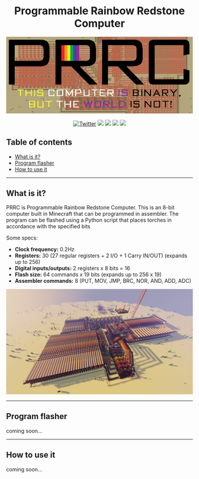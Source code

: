 <h1 align="center">Programmable Rainbow Redstone Computer</h1>

<p align="center">
    <img src="LOGO.png" >
</p>

<div style="width:100%;text-align:center;">
    <p align="center">
        <a href="https://twitter.com/fern_hertz"><img alt="Twitter" src="https://img.shields.io/twitter/url?label=My%20twitter&style=social&url=https%3A%2F%2Ftwitter.com%2Ffern_hertz" ></a>
        <img src="https://badges.frapsoft.com/os/v1/open-source.png?v=103" >
        <a href="https://github.com/XxOinvizioNxX/PRRC/blob/main/LICENSE"><img src="https://img.shields.io/github/license/XxOinvizioNxX/PRRC" ></a>
        <a href="https://github.com/XxOinvizioNxX/PRRC/stargazers"><img src="https://img.shields.io/github/stars/XxOinvizioNxX/PRRC" ></a>
        <a href="https://github.com/XxOinvizioNxX/Liberty-Way/PRRC"><img src="https://img.shields.io/badge/download_map-1.12.2-informational?logo=Github&color=purple" ></a>
    </p>
</div>

## Table of contents

- [What is it?](#what-is-it)
- [Program flasher](#program-flasher)
- [How to use it](#how-to-use-it)

----------

## What is it?

PRRC is Programmable Rainbow Redstone Computer. This is an 8-bit computer built in Minecraft that can be programmed in assembler. The program can be flashed using a Python script that places torches in accordance with the specified bits

Some specs:
- **Clock frequency:** 0.2Hz
- **Registers:** 30 (27 regular registers + 2 I/O + 1 Carry IN/OUT) (expands up to 256)
- **Digital inputs/outputs:** 2 registers x 8 bits = 16
- **Flash size:** 64 commands x 19 bits (expands up to 256 x 19)
- **Assembler commands:** 8 (PUT, MOV, JMP, BRC, NOR, AND, ADD, ADC)

<p align="center">
    <img src="SCREENSHOT.png" >
</p>

----------

## Program flasher

coming soon...

----------

## How to use it

coming soon...
